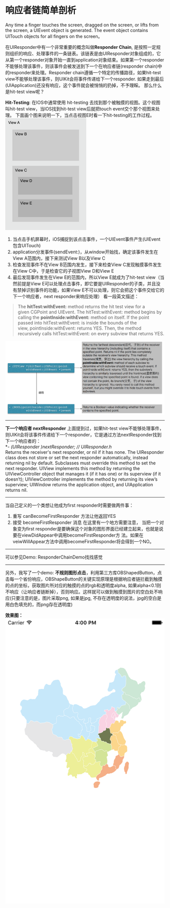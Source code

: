 响应者链简单剖析
=================

Any time a finger touches the screen, dragged on the screen, or lifts from the screen, a UIEvent object is generated. The event object contains UITouch objects for all fingers on the screen。  

在UIResponder中有一个非常重要的概念叫做**Responder Chain**, 是按照一定规则组织的响应、处理事件的一条链表。该链表是由UIResponder对象组成的，它从第一个responder对象开始一直到application对象结束。如果第一个responder不能够处理该事件，则该事件会被发送到下一个在响应者链(responder chain)中的responder来处理。Responder chain遵循一个特定的传播路径，如果hit-test view不能够处理该事件，则UIKit会将事件传递给下一个responder. 如果走到最后(UIApplication)还没有响应，这个事件就会被悄悄的扔掉，不予理睬。 那么什么是hit-test view呢？  

**Hit-Testing**: 在IOS中通常使用 hit-testing 去找到那个被触摸的视图。这个视图叫hit-test view，当IOS找到hit-test view后就把touch event交个那个视图来处理。
下面画个图来说明一下，当点击视图E时看一下hit-testing的工作过程。  
![](./images/1.png)     

1. 当点击手机屏幕时，iOS捕捉到该点击事件，一个UIEvent事件产生(UIEvent包含UITouch)
2. application分发事件(sendEvent:)，从window开始找，确定该事件发生在View A范围内，接下来测试View B以及View C
3. 检查发现事件不在View B范围内发生，接下来检查View C发现触摸事件发生在View C中，于是检查它的子视图View D和View E
4. 最后发现事件发生在View E的范围内，所以View E就成为了hit-test view（当然前提是View E可以处理点击事件，即它要是UIResponder的子类，并且没有禁掉识别事件的功能，如果View E不可以处理，则它会把这个事件交给它的下一个响应者，next responder来响应处理）
看一段英文描述：  

> The **hitTest:withEvent:** method returns the hit test view for a given CGPoint and UIEvent. The hitTest:withEvent: method begins by calling the **pointInside:withEvent:** method on itself. If the point passed into hitTest:withEvent: is inside the bounds of the view, pointInside:withEvent: returns YES. Then, the method recursively calls hitTest:withEvent: on every subview that returns YES.  

![](./images/2.png)

--------------------------------

**下一个响应者 nextResponder**
上面提到过，如果hit-test view不能够处理事件，则UIKit会将该事件传递给下一个responder，它是通过方法nextResponder找到下一个响应者的：  
**- (UIResponder *)nextResponder; // UIResponder.h**  
Returns the receiver's next responder, or nil if it has none.
The UIResponder class does not store or set the next responder automatically, instead returning nil by default. Subclasses must override this method to set the next responder. UIView implements this method by returning the UIViewController object that manages it (if it has one) or its superview (if it doesn’t); UIViewController implements the method by returning its view’s superview; UIWindow returns the application object, and UIApplication returns nil.

**************

当自己定义的一个类想让他成为first responder时需要做两件事：  
1. 重写 canBecomeFirstResponder 方法让他返回YES  
2. 接受 becomeFirstResponder 消息
在这里有一个地方需要注意， 当把一个对象变为first responder是要确保这个对象的图形界面已经建立起来，也就是说要在viewDidAppear中调用becomeFirstResponder方 法。如果在veiwWillAppear方法中调用becomeFirstResponder将会得到一个NO。

--------------------------------

可以参见Demo: ResponderChainDemo找找感觉

--------------------------------

另外，我写了一个demo: **不规则图形点击**，利用第三方库OBShapedButton，点击每一个省份响应，OBShapeButton的关键实现原理是根据响应者链拦截到触摸的点的坐标，获取图片所对应的触摸的点的rgb和透明度alpha, 如果alpha<0.1则不响应（让响应者链断掉），否则响应。这样就可以做到触摸到图片的空白处不响应(只要注意的是，图片采取png, 如果是jpg, 不存在透明度的说法，jpg的空白是用白色填充的，而png存在透明度)  

**效果图：**
![](./images/3.png)
